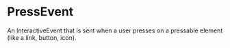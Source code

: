 # PressEvent
An InteractiveEvent that is sent when a user presses on a pressable element 
(like a link, button, icon).
